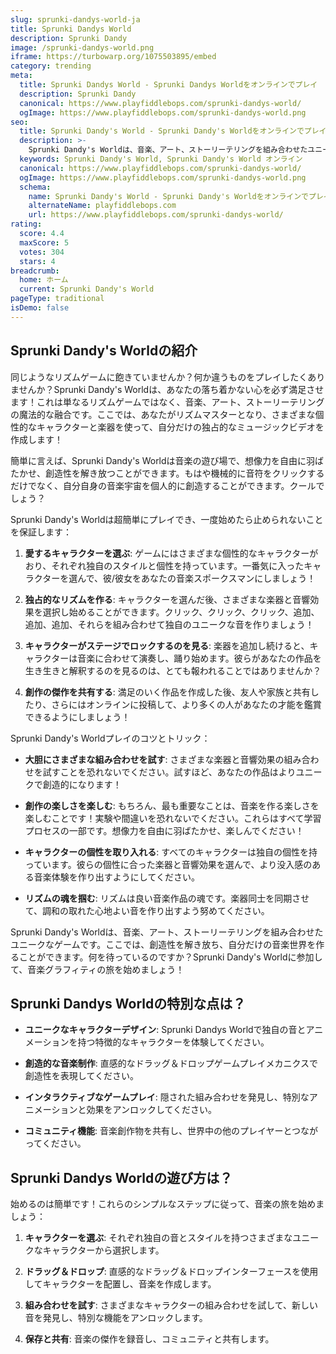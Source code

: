 ```yaml
---
slug: sprunki-dandys-world-ja
title: Sprunki Dandys World
description: Sprunki Dandy
image: /sprunki-dandys-world.png
iframe: https://turbowarp.org/1075503895/embed
category: trending
meta:
  title: Sprunki Dandys World - Sprunki Dandys Worldをオンラインでプレイ
  description: Sprunki Dandy
  canonical: https://www.playfiddlebops.com/sprunki-dandys-world/
  ogImage: https://www.playfiddlebops.com/sprunki-dandys-world.png
seo:
  title: Sprunki Dandy's World - Sprunki Dandy's Worldをオンラインでプレイ
  description: >-
    Sprunki Dandy's Worldは、音楽、アート、ストーリーテリングを組み合わせたユニークなゲームです。ここでは、創造性を解き放ち、自分だけの音楽世界を作ることができます。
  keywords: Sprunki Dandy's World, Sprunki Dandy's World オンライン
  canonical: https://www.playfiddlebops.com/sprunki-dandys-world/
  ogImage: https://www.playfiddlebops.com/sprunki-dandys-world.png
  schema:
    name: Sprunki Dandy's World - Sprunki Dandy's Worldをオンラインでプレイ
    alternateName: playfiddlebops.com
    url: https://www.playfiddlebops.com/sprunki-dandys-world/
rating:
  score: 4.4
  maxScore: 5
  votes: 304
  stars: 4
breadcrumb:
  home: ホーム
  current: Sprunki Dandy's World
pageType: traditional
isDemo: false
---
```


## Sprunki Dandy's Worldの紹介

同じようなリズムゲームに飽きていませんか？何か違うものをプレイしたくありませんか？Sprunki Dandy's Worldは、あなたの落ち着かない心を必ず満足させます！これは単なるリズムゲームではなく、音楽、アート、ストーリーテリングの魔法的な融合です。ここでは、あなたがリズムマスターとなり、さまざまな個性的なキャラクターと楽器を使って、自分だけの独占的なミュージックビデオを作成します！

簡単に言えば、Sprunki Dandy's Worldは音楽の遊び場で、想像力を自由に羽ばたかせ、創造性を解き放つことができます。もはや機械的に音符をクリックするだけでなく、自分自身の音楽宇宙を個人的に創造することができます。クールでしょう？

Sprunki Dandy's Worldは超簡単にプレイでき、一度始めたら止められないことを保証します：

1. **愛するキャラクターを選ぶ**: ゲームにはさまざまな個性的なキャラクターがおり、それぞれ独自のスタイルと個性を持っています。一番気に入ったキャラクターを選んで、彼/彼女をあなたの音楽スポークスマンにしましょう！

1. **独占的なリズムを作る**: キャラクターを選んだ後、さまざまな楽器と音響効果を選択し始めることができます。クリック、クリック、クリック、追加、追加、追加、それらを組み合わせて独自のユニークな音を作りましょう！

1. **キャラクターがステージでロックするのを見る**: 楽器を追加し続けると、キャラクターは音楽に合わせて演奏し、踊り始めます。彼らがあなたの作品を生き生きと解釈するのを見るのは、とても報われることではありませんか？

1. **創作の傑作を共有する**: 満足のいく作品を作成した後、友人や家族と共有したり、さらにはオンラインに投稿して、より多くの人があなたの才能を鑑賞できるようにしましょう！

Sprunki Dandy's Worldプレイのコツとトリック：

- **大胆にさまざまな組み合わせを試す**: さまざまな楽器と音響効果の組み合わせを試すことを恐れないでください。試すほど、あなたの作品はよりユニークで創造的になります！

- **創作の楽しさを楽しむ**: もちろん、最も重要なことは、音楽を作る楽しさを楽しむことです！実験や間違いを恐れないでください。これらはすべて学習プロセスの一部です。想像力を自由に羽ばたかせ、楽しんでください！

- **キャラクターの個性を取り入れる**: すべてのキャラクターは独自の個性を持っています。彼らの個性に合った楽器と音響効果を選んで、より没入感のある音楽体験を作り出すようにしてください。

- **リズムの魂を掴む**: リズムは良い音楽作品の魂です。楽器同士を同期させて、調和の取れた心地よい音を作り出すよう努めてください。

Sprunki Dandy's Worldは、音楽、アート、ストーリーテリングを組み合わせたユニークなゲームです。ここでは、創造性を解き放ち、自分だけの音楽世界を作ることができます。何を待っているのですか？Sprunki Dandy's Worldに参加して、音楽グラフィティの旅を始めましょう！

## Sprunki Dandys Worldの特別な点は？

- **ユニークなキャラクターデザイン**: Sprunki Dandys Worldで独自の音とアニメーションを持つ特徴的なキャラクターを体験してください。

- **創造的な音楽制作**: 直感的なドラッグ＆ドロップゲームプレイメカニクスで創造性を表現してください。

- **インタラクティブなゲームプレイ**: 隠された組み合わせを発見し、特別なアニメーションと効果をアンロックしてください。

- **コミュニティ機能**: 音楽創作物を共有し、世界中の他のプレイヤーとつながってください。

## Sprunki Dandys Worldの遊び方は？

始めるのは簡単です！これらのシンプルなステップに従って、音楽の旅を始めましょう：

1. **キャラクターを選ぶ**: それぞれ独自の音とスタイルを持つさまざまなユニークなキャラクターから選択します。

1. **ドラッグ＆ドロップ**: 直感的なドラッグ＆ドロップインターフェースを使用してキャラクターを配置し、音楽を作成します。

1. **組み合わせを試す**: さまざまなキャラクターの組み合わせを試して、新しい音を発見し、特別な機能をアンロックします。

1. **保存と共有**: 音楽の傑作を録音し、コミュニティと共有します。